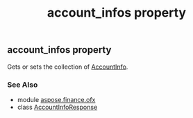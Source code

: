 ﻿---
title: account_infos property
second_title: Aspose.Finance for Python via .NET API References
description: 
type: docs
weight: 30
url: /python-net/aspose.finance.ofx/accountinforesponse/account_infos/
is_root: false
---

## account_infos property


Gets or sets the collection of [AccountInfo](/finance/python-net/aspose.finance.ofx/accountinfo).

### See Also
* module [aspose.finance.ofx](../../)
* class [AccountInfoResponse](/finance/python-net/aspose.finance.ofx/accountinforesponse)
